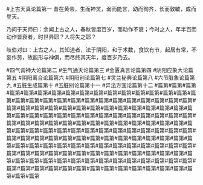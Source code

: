 #上古天真论篇第一
昔在黄帝，生而神灵，弱而能言，幼而徇齐，长而敦敏，成而登天。  

乃问于天师曰：余闻上古之人，春秋皆度百岁，而动作不衰；今时之人，年半百而动作皆衰者，时世异耶？人将失之耶？  

岐伯对曰：上古之人，其知道者，法于阴阳，和于术数，食饮有节，起居有常，不妄作劳，故能形与神俱，而尽终其天年，度百岁乃去。  


#四气调神大论篇第二
#生气通天论篇第三
#金匮真言论篇第四
#阴阳应象大论篇第五
#阴阳离合论篇第六
#阴阳别论篇第七
#灵兰秘典论篇第八
#六节脏象论篇第九
#五脏生成篇第十
#五脏别论篇第十一
#异法方宜论篇第十二
#篇第#篇第#篇第#篇第#篇第#篇第#篇第#篇第#篇第#篇第#篇第#篇第#篇第#篇第#篇第#篇第#篇第#篇第#篇第#篇第#篇第#篇第#篇第#篇第#篇第#篇第#篇第#篇第#篇第#篇第#篇第#篇第#篇第#篇第#篇第#篇第#篇第#篇第#篇第#篇第#篇第#篇第#篇第#篇第#篇第#篇第#篇第#篇第#篇第#篇第#篇第#篇第#篇第#篇第#篇第#篇第#篇第#篇第#篇第#篇第#篇第#篇第#篇第#篇第#篇第#篇第#篇第#篇第#篇第#篇第#篇第#篇第#篇第#篇第#篇第#篇第#篇第#篇第#篇第#篇第#篇第#篇第#篇第#篇第#篇第#篇第#篇第#篇第#篇第#篇第#篇第#篇第#篇第#篇第#篇第#篇第#篇第#篇第#篇第#篇第#篇第#篇第#篇第#篇第#篇第#篇第#篇第#篇第#篇第#篇第#篇第#篇第#篇第#篇第#篇第#篇第#篇第#篇第#篇第#篇第#篇第#篇第#篇第#篇第#篇第#篇第#篇第#篇第#篇第#篇第#篇第#篇第#篇第#篇第#篇第#篇第#篇第#篇第#篇第#篇第#篇第#篇第#篇第#篇第#篇第#篇第#篇第#篇第#篇第#篇第#篇第#篇第#篇第#篇第